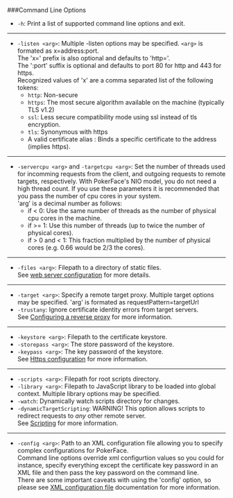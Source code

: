 ###Command Line Options

* `-h`:	Print a list of supported command line options and exit.

---

* `-listen <arg>`:	Multiple -listen options may be specified.  `<arg>` is formated as x=address:port.  
The 'x=' prefix is also optional and defaults to 'http='.  
The ':port' suffix is optional and defaults to port 80 for http and 443 for https.  
Recognized values of 'x' are a comma separated list of the following tokens:
	* `http`:	Non-secure
	* `https`:	The most secure algorithm available on the machine (typically TLS v1.2)
	* `ssl`:	Less secure compatibility mode using ssl instead of tls encryption.
	* `tls`:	Synonymous with https
	* A valid certificate alias	:	Binds a specific certificate to the address (implies https).

---

* `-servercpu <arg>` and `-targetcpu <arg>`:	Set the number of threads used for incomming requests from the client, and outgoing requests to remote targets, respectively.  With PokerFace's NIO model, you do not need a high thread count.  If you use these parameters it is recommended that you pass the number of cpu cores in your system.  
'arg' is a decimal number as follows:  
	- if < 0: Use the same number of threads as the number of physical cpu cores in the machine.
	- if >=  1:  Use this number of threads (up to twice the number of physical cores).
	- if > 0 and < 1: This fraction multiplied by the number of physical cores (e.g. 0.66 would be 2/3 the cores).  

---

* `-files <arg>`:	Filepath to a directory of static files.  
See [web server configuration](./fileserver.html) for more details.

---

* `-target <arg>`: Specify a remote target proxy.  Multiple target options may be specified.
'arg' is formated as requestPattern=targetUrl  
* `-trustany`:  Ignore certificate identity errors from target servers.  
See [Configuring a reverse proxy](./reverseproxy.html) for more information.

---

* `-keystore <arg>`:	Filepath to the certificate keystore.
* `-storepass <arg>`:	The store password of the keystore.
* `-keypass <arg>`:	The key password of the keystore.   
See [Https configuration](./httpsconfig.html) for more information.

---

* `-scripts <arg>`:	Filepath for root scripts directory.
* `-library <arg>`:	Filepath to JavaScript library to be loaded into global context.  Multiple library options may be specified.
* `-watch`:	Dynamically watch scripts directory for changes.
* `-dynamicTargetScripting`:	WARNING! This option allows scripts to redirect requests to *any* other remote server.  
See [Scripting](./servletscripting.html) for more information.

---

* `-config <arg>`:	Path to an XML configuration file allowing you to specify complex configurations for PokerFace.  
Command line options override xml configurtion values so you could for instance, specify everything except the certificate key password in an XML file and then pass the key password on the command line.  
There are some important caveats with using the 'config' option, so please see [XML configuration file](./configfile.html) documentation for more information.
